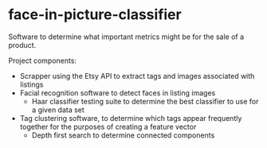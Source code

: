 face-in-picture-classifier
==========================

Software to determine what important metrics might be for the sale of a product.

Project components:

- Scrapper using the Etsy API to extract tags and images associated with listings
- Facial recognition software to detect faces in listing images
  - Haar classifier testing suite to determine the best classifier to use
    for a given data set
- Tag clustering software, to determine which tags appear frequently together
  for the purposes of creating a feature vector
  - Depth first search to determine connected components
 